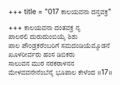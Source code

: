 +++
title = "017 ಕಾಲಯವನಾ ದನ್ತವಕ್ರ"

+++
ಕಾಲಯವನಾ ದಂತವಕ್ರ ನೃ  
ಪಾಲರಲಿ ದುರುದುಂಬಿಯೈ ಶಿಶು  
ಪಾಲ ಪೌಂಡ್ರಕರೆಂಬರಿಗೆ ಸಮದಂಡಿಯೆಮ್ಮೊಡನೆ   
ಖೂಳರೀರ್ವರು ಹಂಸ ಡಿಬಿಕರು  
ಸಾಲುವನ ಮುರ ನರಕರಾಳನನ   
ಮೇಳವವನೇನೆಂಬೆನೈ ಭೂಪಾಲ ಕೇಳೆಂದ     ॥17॥